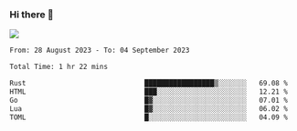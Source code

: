 ### Hi there 👋️

![](https://komarev.com/ghpvc/?username=Loner1024)

<!--START_SECTION:waka-->

```txt
From: 28 August 2023 - To: 04 September 2023

Total Time: 1 hr 22 mins

Rust                             █████████████████▒░░░░░░░   69.08 %
HTML                             ███░░░░░░░░░░░░░░░░░░░░░░   12.21 %
Go                               █▓░░░░░░░░░░░░░░░░░░░░░░░   07.01 %
Lua                              █▓░░░░░░░░░░░░░░░░░░░░░░░   06.02 %
TOML                             █░░░░░░░░░░░░░░░░░░░░░░░░   04.09 %
```

<!--END_SECTION:waka-->




